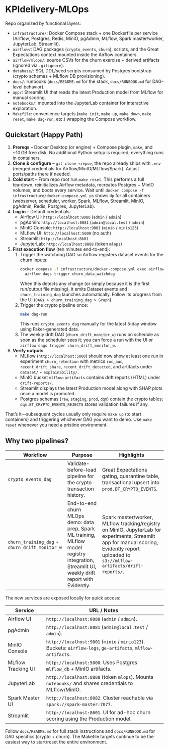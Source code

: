# KPIdelivery-MLOps

Repo organized by functional layers:

- `infrastructure/`: Docker Compose stack + one Dockerfile per service (Airflow, Postgres, Redis, MinIO, pgAdmin, MLflow, Spark master/worker, JupyterLab, Streamlit).
- `airflow/`: DAG packages (`crypto_events`, `churn`), scripts, and the Great Expectations context mounted inside the Airflow containers.
- `airflow/mlops/`: source CSVs for the churn exercise + derived artifacts (ignored via `.gitignore`).
- `database/`: SQL DDL/seed scripts consumed by Postgres bootstrap (crypto schemas + MLflow DB provisioning).
- `docs/`: runbooks (`docs/README.md` for the stack, `docs/RUNBOOK.md` for DAG-level behavior).
- `app/`: Streamlit UI that reads the latest Production model from MLflow for manual scoring.
- `notebooks/`: mounted into the JupyterLab container for interactive exploration.
- `Makefile`: convenience targets (`make init`, `make up`, `make down`, `make reset`, `make dag-run`, etc.) wrapping the Compose workflow.

## Quickstart (Happy Path)

1. **Prereqs** – Docker Desktop (or engine) + Compose plugin, `make`, and ~10 GB free disk. No additional Python setup is required; everything runs in containers.
2. **Clone & configure** – `git clone <repo>`; the repo already ships with `.env` (merged credentials for Airflow/MinIO/MLflow/Spark). Adjust ports/paths there if needed.
3. **Cold start** – From repo root run `make reset`. This performs a full teardown, reinitializes Airflow metadata, recreates Postgres + MinIO volumes, and boots every service. Wait until `docker compose -f infrastructure/docker-compose.yml ps` shows `Up` for all containers (webserver, scheduler, worker, Spark, MLflow, Streamlit, MinIO, pgAdmin, Redis, Postgres, JupyterLab).
4. **Log in** – Default credentials:
   - Airflow UI: `http://localhost:8080` (`admin` / `admin`)
   - pgAdmin: `http://localhost:8081` (`admin@local.test` / `admin`)
   - MinIO Console: `http://localhost:9001` (`minio` / `minio123`)
   - MLflow UI: `http://localhost:5000` (no auth)
   - Streamlit: `http://localhost:8601`
   - JupyterLab: `http://localhost:8888` (token `mlops`)
5. **First execution flow** (ten minutes end-to-end):
   1. Trigger the watchdog DAG so Airflow registers dataset events for the churn inputs:
      ```bash
      docker compose -f infrastructure/docker-compose.yml exec airflow-webserver \
        airflow dags trigger churn_data_watchdog
      ```
      When this detects any change (or simply because it is the first run/output file missing), it emits Dataset events and `churn_training_dag` launches automatically. Follow its progress from the UI (`DAGs > churn_training_dag > Graph`).
   2. Trigger the crypto pipeline once:
      ```bash
      make dag-run
      ```
      This runs `crypto_events_dag` manually for the latest 5‑day window using Faker-generated data.
   3. The weekly drift DAG (`churn_drift_monitor_w`) runs on schedule as soon as the scheduler sees it; you can force a run with the UI or `airflow dags trigger churn_drift_monitor_w`.
6. **Verify outputs**
   - MLflow (`http://localhost:5000`) should now show at least one run in experiment `churn_retention` with metrics `roc_auc`, `recent_drift_share`, `recent_drift_detected`, and artifacts under `dataset/` + `explainability/`.
   - MinIO bucket `mlflow-artifacts` contains drift reports (HTML) under `drift-reports/`.
   - Streamlit displays the latest Production model along with SHAP plots once a model is promoted.
   - Postgres schemas (`raw`, `staging`, `prod`, `dqm`) contain the crypto tables; `dqm.BT_CRYPTO_EVENTS_REJECTS` stores validation failures if any.

That’s it—subsequent cycles usually only require `make up` (to start containers) and triggering whichever DAG you want to demo. Use `make reset` whenever you need a pristine environment.

## Why two pipelines?

| Workflow | Purpose | Highlights |
| --- | --- | --- |
| `crypto_events_dag` | Validate-before-load pipeline for the crypto transaction history. | Great Expectations gating, quarantine table, transactional upsert into `prod.BT_CRYPTO_EVENTS`. |
| `churn_training_dag` + `churn_drift_monitor_w` | End-to-end churn MLOps demo: data prep, Spark ML training, MLflow model registry integration, Streamlit UI, weekly drift report with Evidently. | Spark master/worker, MLflow tracking/registry on MinIO, JupyterLab for experiments, Streamlit app for manual scoring, Evidently report uploaded to `s3://mlflow-artifacts/drift-reports/`. |

The new services are exposed locally for quick access:

| Service | URL / Notes |
| --- | --- |
| Airflow UI | `http://localhost:8080` (`admin` / `admin`). |
| pgAdmin | `http://localhost:8081` (`admin@local.test` / `admin`). |
| MinIO Console | `http://localhost:9001` (`minio` / `minio123`). Buckets: `airflow-logs`, `ge-artifacts`, `mlflow-artifacts`. |
| MLflow Tracking UI | `http://localhost:5000`. Uses Postgres `mlflow_db` + MinIO artifacts. |
| JupyterLab | `http://localhost:8888` (token `mlops`). Mounts `notebooks/` and shares credentials to MLflow/MinIO. |
| Spark Master UI | `http://localhost:8082`. Cluster reachable via `spark://spark-master:7077`. |
| Streamlit | `http://localhost:8601`. UI for ad-hoc churn scoring using the Production model. |

Follow `docs/README.md` for full stack instructions and `docs/RUNBOOK.md` for DAG specifics (crypto + churn). The Makefile targets continue to be the easiest way to start/reset the entire environment.
